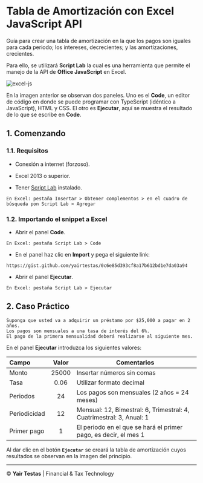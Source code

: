 # Tabla de Amortización con Excel JavaScript API

Guía para crear una tabla de amortización en la que los pagos son iguales para cada periodo; los intereses, decrecientes; y las amortizaciones, crecientes. 

Para ello, se utilizará **Script Lab** la cual es una herramienta que permite el manejo de la API de **Office JavaScript** en Excel.

![excel-js](https://user-images.githubusercontent.com/65678421/82627833-eebaf280-9bb0-11ea-843f-ee5ba8f00589.png)

En la imagen anterior se observan dos paneles. Uno es el **Code**, un editor de código en donde se puede programar con TypeScript (idéntico a JavaScript), HTML y CSS. El otro es **Ejecutar**, aquí se muestra el resultado de lo que se escribe en **Code**.

## 1. Comenzando

### 1.1. Requisitos

* Conexión a internet (forzoso).

* Excel 2013 o superior.

* Tener [Script Lab](https://appsource.microsoft.com/es-ES/product/office/wa104380862) instalado.

```
En Excel: pestaña Insertar > Obtener complementos > en el cuadro de búsqueda pon Script Lab > Agregar
```

### 1.2. Importando el snippet a Excel

* Abrir el panel **Code**.

```
En Excel: pestaña Script Lab > Code
```

* En el panel haz clic en **Import** y pega el siguiente link:

```
https://gist.github.com/yairtestas/0c6e85d393cf8a17b612bd1e7da03a94
```

* Abrir el panel **Ejecutar**.

```
En Excel: pestaña Script Lab > Ejecutar
```

## 2. Caso Práctico

```
Suponga que usted va a adquirir un préstamo por $25,000 a pagar en 2 años.
Los pagos son mensuales a una tasa de interés del 6%. 
El pago de la primera mensualidad deberá realizarse al siguiente mes.
```

En el panel **Ejecutar** introduzca los siguientes valores:

| Campo | Valor | Comentarios |
| :--- | :---: | --- |
| Monto | 25000 | Insertar números sin comas|
| Tasa | 0.06 | Utilizar formato decimal |
| Periodos | 24 | Los pagos son mensuales (2 años = 24 meses) |
| Periodicidad | 12 | Mensual: 12, Bimestral: 6, Trimestral: 4, Cuatrimestral: 3, Anual: 1 |
| Primer pago | 1 | El periodo en el que se hará el primer pago, es decir, el mes 1 |

Al dar clic en el botón **`Ejecutar`** se creará la tabla de amortización cuyos resultados se observan en la imagen del principio.

---

© **Yair Testas** \| Financial & Tax Technology
